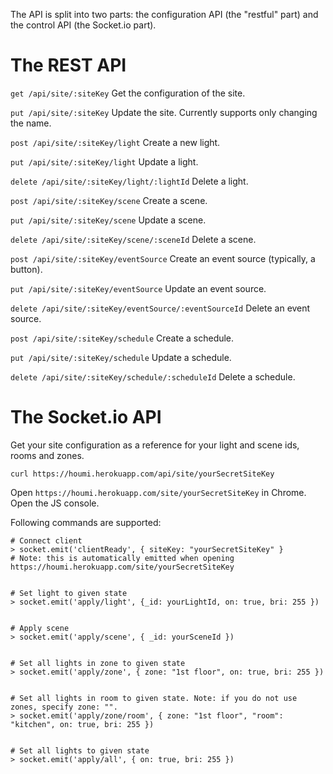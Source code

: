 The API is split into two parts: the configuration API (the "restful" part) and the control API (the Socket.io part).

# The REST API

`get /api/site/:siteKey` Get the configuration of the site.

`put /api/site/:siteKey` Update the site. Currently supports only changing the name.

`post /api/site/:siteKey/light` Create a new light.

`put /api/site/:siteKey/light` Update a light.

`delete /api/site/:siteKey/light/:lightId` Delete a light.

`post /api/site/:siteKey/scene` Create a scene.

`put /api/site/:siteKey/scene` Update a scene.

`delete /api/site/:siteKey/scene/:sceneId` Delete a scene.

`post /api/site/:siteKey/eventSource` Create an event source (typically, a button).

`put /api/site/:siteKey/eventSource` Update an event source.

`delete /api/site/:siteKey/eventSource/:eventSourceId` Delete an event source.

`post /api/site/:siteKey/schedule` Create a schedule.

`put /api/site/:siteKey/schedule` Update a schedule.

`delete /api/site/:siteKey/schedule/:scheduleId` Delete a schedule.

# The Socket.io API

Get your site configuration as a reference for your light and scene ids, rooms and zones.

    curl https://houmi.herokuapp.com/api/site/yourSecretSiteKey

Open `https://houmi.herokuapp.com/site/yourSecretSiteKey` in Chrome. Open the JS console.

Following commands are supported:

    # Connect client
    > socket.emit('clientReady', { siteKey: "yourSecretSiteKey" }
    # Note: this is automatically emitted when opening https://houmi.herokuapp.com/site/yourSecretSiteKey


    # Set light to given state
    > socket.emit('apply/light', {_id: yourLightId, on: true, bri: 255 })


    # Apply scene
    > socket.emit('apply/scene', { _id: yourSceneId })


    # Set all lights in zone to given state
    > socket.emit('apply/zone', { zone: "1st floor", on: true, bri: 255 })


    # Set all lights in room to given state. Note: if you do not use zones, specify zone: "".
    > socket.emit('apply/zone/room', { zone: "1st floor", "room": "kitchen", on: true, bri: 255 })


    # Set all lights to given state
    > socket.emit('apply/all', { on: true, bri: 255 })
